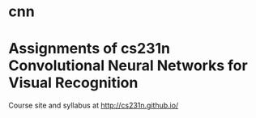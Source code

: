 # cnn
# Assignments of cs231n Convolutional Neural Networks for Visual Recognition

Course site and syllabus at http://cs231n.github.io/
